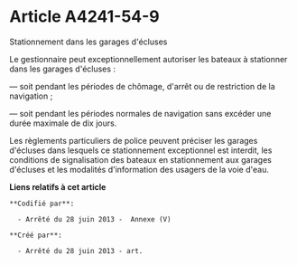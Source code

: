 # Article A4241-54-9

Stationnement dans les garages d'écluses

Le gestionnaire peut exceptionnellement autoriser les bateaux à stationner dans les garages d'écluses :

― soit pendant les périodes de chômage, d'arrêt ou de restriction de la navigation ;

― soit pendant les périodes normales de navigation sans excéder une durée maximale de dix jours.

Les règlements particuliers de police peuvent préciser les garages d'écluses dans lesquels ce stationnement exceptionnel est
interdit, les conditions de signalisation des bateaux en stationnement aux garages d'écluses et les modalités d'information
des usagers de la voie d'eau.

**Liens relatifs à cet article**

	**Codifié par**:

	  - Arrêté du 28 juin 2013 -  Annexe (V)

	**Créé par**:

	  - Arrêté du 28 juin 2013 - art.
